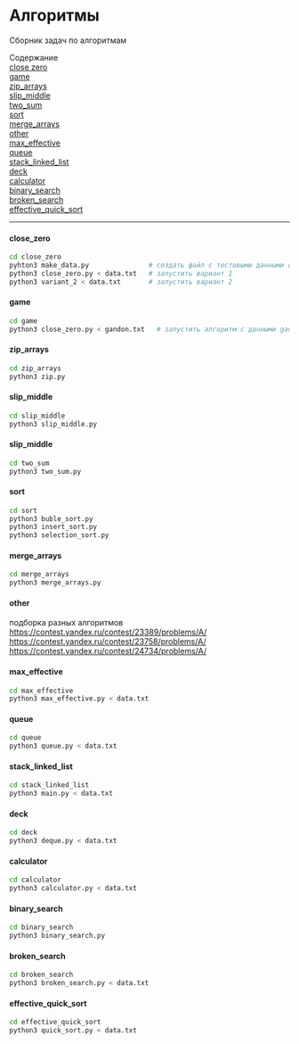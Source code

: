# Алгоритмы

Сборник задач по алгоритмам

Содержание  
[close zero](#close_zero)  
[game](#game)  
[zip_arrays](#zip_arrays)  
[slip_middle](#slip_middle)  
[two_sum](#two_sum)  
[sort](#sort)  
[merge_arrays](#merge_arrays)  
[other](#other)  
[max_effective](#max_effective)  
[queue](#queue)  
[stack_linked_list](#stack_linked_list)  
[deck](#deck)  
[calculator](#calculator)  
[binary_search](#binary_search)  
[broken_search](#broken_search)  
[effective_quick_sort](#effective_quick_sort)  

<hr/>

#### close_zero

```bash
cd close_zero
pyhton3 make_data.py               # создать файл с тестовыми данными data.txt
python3 close_zero.py < data.txt   # запустить вариант 1
python3 variant_2 < data.txt       # запустить вариант 2
```

#### game

```bash
cd game
python3 close_zero.py < gandon.txt   # запустить алгоритм с данными gandon.txt
```

#### zip_arrays

```bash
cd zip_arrays
python3 zip.py
```

#### slip_middle

```bash
cd slip_middle
python3 slip_middle.py
```

#### slip_middle

```bash
cd two_sum
python3 two_sum.py
```

#### sort

```bash
cd sort
python3 buble_sort.py
python3 insert_sort.py
python3 selection_sort.py
```

#### merge_arrays

```bash
cd merge_arrays
python3 merge_arrays.py
```

#### other

подборка разных алгоритмов  
https://contest.yandex.ru/contest/23389/problems/A/  
https://contest.yandex.ru/contest/23758/problems/A/  
https://contest.yandex.ru/contest/24734/problems/A/

#### max_effective

```bash
cd max_effective
python3 max_effective.py < data.txt
```

#### queue

```bash
cd queue
python3 queue.py < data.txt
```

#### stack_linked_list

```bash
cd stack_linked_list
python3 main.py < data.txt
```

#### deck

```bash
cd deck
python3 deque.py < data.txt
```

#### calculator

```bash
cd calculator
python3 calculator.py < data.txt
```

#### binary_search

```bash
cd binary_search
python3 binary_search.py
```

#### broken_search

```bash
cd broken_search
python3 broken_search.py < data.txt
```

#### effective_quick_sort

```bash
cd effective_quick_sort
python3 quick_sort.py < data.txt
```